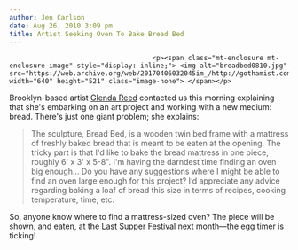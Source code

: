 ```yaml
---
author: Jen Carlson
date: Aug 26, 2010 3:09 pm
title: Artist Seeking Oven To Bake Bread Bed
---
```


	
										<p><span class="mt-enclosure mt-enclosure-image" style="display: inline;"> <img alt="breadbed0810.jpg" src="https://web.archive.org/web/20170406032045im_/http://gothamist.com/attachments/arts_jen/breadbed0810.jpg" width="640" height="521" class="image-none"> </span></p>

<p>Brooklyn-based artist <a href="https://web.archive.org/web/20170406032045/http://thought-processor.com/lastsupper/?p=1306">Glenda Reed</a> contacted us this morning explaining that she&apos;s embarking on an art project and working with a new medium: bread. There&apos;s just one giant problem; she explains:</p>

<blockquote>The sculpture, Bread Bed, is a wooden twin bed frame with a mattress of freshly baked bread that is meant to be eaten at the opening. The tricky part is that I&apos;d like to bake the bread mattress in one piece, roughly 6&apos; x 3&apos; x 5-8&quot;. I&apos;m having the darndest time finding an oven big enough... Do you have any suggestions where I might be able to find an oven large enough for this project? I&#x2019;d appreciate any advice regarding baking a loaf of bread this size in terms of recipes, cooking temperature, time, etc.</blockquote>

<p>So, anyone know where to find a mattress-sized oven? The piece will be shown, and eaten, at the <a href="https://web.archive.org/web/20170406032045/http://thought-processor.com/lastsupper/">Last Supper Festival</a> next month&#x2014;the egg timer is ticking!</p>					
										
									
				